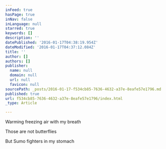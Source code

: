 ```yaml
---
inFeed: true
hasPage: true
inNav: false
inLanguage: null
starred: true
keywords: []
description: ''
datePublished: '2016-01-17T04:38:19.954Z'
dateModified: '2016-01-17T04:37:12.084Z'
title: ''
author: []
authors: []
publisher:
  name: null
  domain: null
  url: null
  favicon: null
sourcePath: _posts/2016-01-17-f534cb85-7636-4632-a37e-8eafe57e1796.md
published: true
url: f534cb85-7636-4632-a37e-8eafe57e1796/index.html
_type: Article

---
```

Warming freezing air with my breath

Those are not butterflies

But Sumo fighters in my stomach